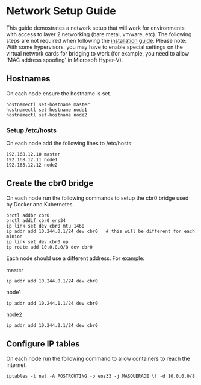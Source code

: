 # Network Setup Guide

This guide demostrates a network setup that will work for environments with access to layer 2 networking (bare metal, vmware, etc). The following steps are not required when following the [installation guide](installation.md).
Please note: With some hypervisors, you may have to enable special settings on the virtual network cards for bridging to work (for example, you need to allow 'MAC address spoofing' in Microsoft Hyper-V).

## Hostnames

On each node ensure the hostname is set.

```
hostnamectl set-hostname master
hostnamectl set-hostname node1
hostnamectl set-hostname node2
```

### Setup /etc/hosts

On each node add the following lines to /etc/hosts:

```
192.168.12.10 master
192.168.12.11 node1
192.168.12.12 node2
```

## Create the cbr0 bridge

On each node run the following commands to setup the cbr0 bridge used by Docker and Kubernetes.

```
brctl addbr cbr0
brctl addif cbr0 ens34
ip link set dev cbr0 mtu 1460
ip addr add 10.244.0.1/24 dev cbr0   # this will be different for each minion
ip link set dev cbr0 up
ip route add 10.0.0.0/8 dev cbr0
```

Each node should use a different address. For example:

master

```
ip addr add 10.244.0.1/24 dev cbr0
```

node1

```
ip addr add 10.244.1.1/24 dev cbr0
```

node2

```
ip addr add 10.244.2.1/24 dev cbr0
```

## Configure IP tables

On each node run the following command to allow containers to reach the internet.

```
iptables -t nat -A POSTROUTING -o ens33 -j MASQUERADE \! -d 10.0.0.0/8
```

